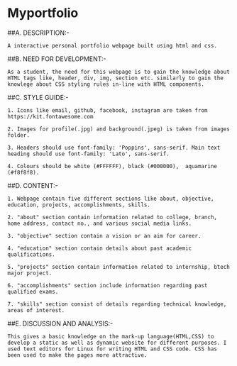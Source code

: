 # Myportfolio

##A. DESCRIPTION:-

    A interactive personal portfolio webpage built using html and css.
  
##B. NEED FOR DEVELOPMENT:-

    As a student, the need for this webpage is to gain the knowledge about HTML tags like, header, div, img, section etc. similarly to gain the knowlege about CSS styling rules in-line with HTML components.
    
##C. STYLE GUIDE:-

    1. Icons like email, github, facebook, instagram are taken from https://kit.fontawesome.com
    
    2. Images for profile(.jpg) and background(.jpeg) is taken from images folder. 
    
    3. Headers should use font-family: 'Poppins', sans-serif. Main text heading should use font-family: 'Lato', sans-serif.

    4. Colours should be white (#FFFFFF), black (#000000),  aquamarine (#f8f8f8).
  
##D. CONTENT:-
 
    1. Webpage contain five different sections like about, objective, education, projects, accomplishments, skills.  
  
    2. "about" section contain information related to college, branch, home address, contact no., and various social media links.
  
    3. "objective" section contain a vision or an aim for career.
  
    4. "education" section contain details about past academic qualifications.
  
    5. "projects" section contain information related to internship, btech major project.
  
    6. "accomplishments" section include information regarding past qualified exams.
  
    7. "skills" section consist of details regarding technical knowledge, areas of interest.
  
##E. DISCUSSION AND ANALYSIS:-

    This gives a basic knowledge on the mark-up language(HTML,CSS) to develop a static as well as dynamic website for different purposes. I used text editors for Linux for writing HTML and CSS code. CSS has been used to make the pages more attractive.
